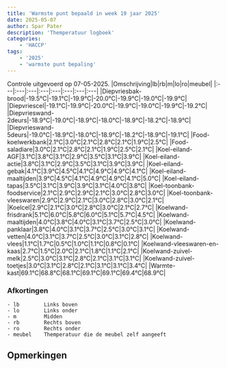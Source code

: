 ```yaml
---
title: 'Warmste punt bepaald in week 19 jaar 2025'
date: 2025-05-07
author: Spar Pater
description: 'Themperatuur logboek'
categories:
    - 'HACCP'
tags:
    - '2025'
    - 'warmste punt bepaling'
---
```

Controle uitgevoerd op 07-05-2025.
|Omschrijving|lb|rb|m|lo|ro|meubel|
|:---|:---|:---|:---|:---|:---|:---|:---|
|Diepvriesbak-brood|-19.5°C|-19.1°C|-19.9°C|-20.0°C|-19.9°C|-19.0°C|-19.9°C|
|Diepvriescel|-19.1°C|-19.9°C|-20.0°C|-19.9°C|-19.0°C|-19.9°C|-19.2°C|
|Diepvrieswand-2deurs|-18.9°C|-19.0°C|-18.9°C|-18.0°C|-18.9°C|-18.2°C|-18.9°C|
|Diepvrieswand-5deurs|-19.0°C|-18.9°C|-18.0°C|-18.9°C|-18.2°C|-18.9°C|-19.1°C|
|Food-koelwerkbank|2.1°C|3.0°C|2.1°C|2.8°C|2.1°C|1.9°C|2.5°C|
|Food-saladiare|3.0°C|2.1°C|2.8°C|2.1°C|1.9°C|2.5°C|2.1°C|
|Koel-eiland-AGF|3.1°C|3.8°C|3.1°C|2.9°C|3.5°C|3.1°C|3.9°C|
|Koel-eiland-actie|3.8°C|3.1°C|2.9°C|3.5°C|3.1°C|3.9°C|3.9°C|
|Koel-eiland-gebak|4.1°C|3.9°C|4.5°C|4.1°C|4.9°C|4.9°C|4.1°C|
|Koel-eiland-maaltijden|3.9°C|4.5°C|4.1°C|4.9°C|4.9°C|4.1°C|5.0°C|
|Koel-eiland-tapas|3.5°C|3.1°C|3.9°C|3.9°C|3.1°C|4.0°C|3.8°C|
|Koel-toonbank-foodservice|2.1°C|2.9°C|2.9°C|2.1°C|3.0°C|2.8°C|3.0°C|
|Koel-toonbank-vleeswaren|2.9°C|2.9°C|2.1°C|3.0°C|2.8°C|3.0°C|2.1°C|
|Koelcel|2.9°C|2.1°C|3.0°C|2.8°C|3.0°C|2.1°C|2.7°C|
|Koelwand-frisdrank|5.1°C|6.0°C|5.8°C|6.0°C|5.1°C|5.7°C|4.5°C|
|Koelwand-maaltijden|4.0°C|3.8°C|4.0°C|3.1°C|3.7°C|2.5°C|3.0°C|
|Koelwand-panklaar|3.8°C|4.0°C|3.1°C|3.7°C|2.5°C|3.0°C|3.1°C|
|Koelwand-vetten|4.0°C|3.1°C|3.7°C|2.5°C|3.0°C|3.1°C|2.8°C|
|Koelwand-vlees|1.1°C|1.7°C|0.5°C|1.0°C|1.1°C|0.8°C|0.1°C|
|Koelwand-vleeswaren-en-kaas|2.7°C|1.5°C|2.0°C|2.1°C|1.8°C|1.1°C|2.1°C|
|Koelwand-zuivel-melk|2.5°C|3.0°C|3.1°C|2.8°C|2.1°C|3.1°C|3.1°C|
|Koelwand-zuivel-toetjes|3.0°C|3.1°C|2.8°C|2.1°C|3.1°C|3.1°C|3.4°C|
|Warmte-kast|69.1°C|68.8°C|68.1°C|69.1°C|69.1°C|69.4°C|68.9°C|

### Afkortingen
    - lb        Links boven
    - lo        Links onder
    - m         Midden
    - rb        Rechts boven
    - ro        Rechts onder
    - meubel    Themperatuur die de meubel zelf aangeeft

## Opmerkingen


